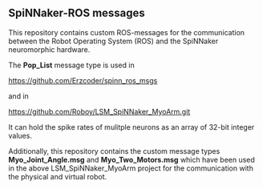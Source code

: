 ## SpiNNaker-ROS messages

This repository contains custom ROS-messages for the communication between the Robot Operating System (ROS) and the SpiNNaker neuromorphic hardware. 

The **Pop_List** message type is used in

https://github.com/Erzcoder/spinn_ros_msgs

and in

https://github.com/Roboy/LSM_SpiNNaker_MyoArm.git

It can hold the spike rates of mulitple neurons as an array of 32-bit integer values. 

Additionally, this repository contains the custom message types **Myo_Joint_Angle.msg** and **Myo_Two_Motors.msg** which have been used in the above LSM_SpiNNaker_MyoArm project for the communication with the physical and virtual robot.  
